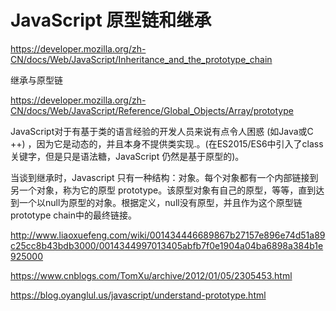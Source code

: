 # JavaScript 原型链和继承  


https://developer.mozilla.org/zh-CN/docs/Web/JavaScript/Inheritance_and_the_prototype_chain

继承与原型链


https://developer.mozilla.org/zh-CN/docs/Web/JavaScript/Reference/Global_Objects/Array/prototype



JavaScript对于有基于类的语言经验的开发人员来说有点令人困惑 (如Java或C ++) ，因为它是动态的，并且本身不提供类实现.。(在ES2015/ES6中引入了class关键字，但是只是语法糖，JavaScript 仍然是基于原型的)。

当谈到继承时，Javascript 只有一种结构：对象。每个对象都有一个内部链接到另一个对象，称为它的原型 prototype。该原型对象有自己的原型，等等，直到达到一个以null为原型的对象。根据定义，null没有原型，并且作为这个原型链 prototype chain中的最终链接。


http://www.liaoxuefeng.com/wiki/001434446689867b27157e896e74d51a89c25cc8b43bdb3000/0014344997013405abfb7f0e1904a04ba6898a384b1e925000




https://www.cnblogs.com/TomXu/archive/2012/01/05/2305453.html



https://blog.oyanglul.us/javascript/understand-prototype.html














